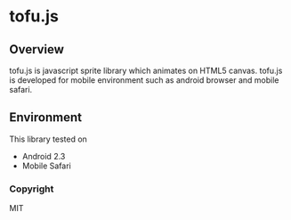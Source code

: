 # tofu.js

## Overview

tofu.js is javascript sprite library which animates on HTML5 canvas. tofu.js is developed for mobile environment such as android browser and mobile safari.

## Environment

This library tested on

* Android 2.3
* Mobile Safari

### Copyright

MIT
